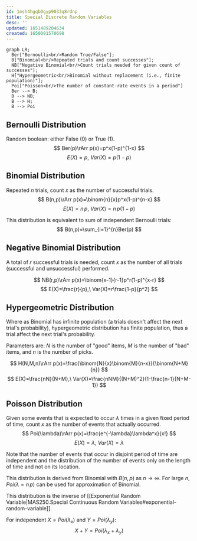 ```yaml
---
id: 1msh4hgqb0gyp9033q8rdnp
title: Special Discrete Random Variables
desc: ''
updated: 1651489204634
created: 1650091570698
---
```


```mermaid
graph LR;
  Ber["Bernoulli<br/>Random True/False"];
  B["Binomial<br/>Repeated trials and count successes"];
  NB["Negative Binomial<br/>Count trials needed for given count of successes"];
  H["Hypergeometric<br/>Binomial without replacement (i.e., finite population)"];
  Poi["Poisson<br/>The number of constant-rate events in a period"]
  Ber --> B;
  B --> NB;
  B --> H;
  B --> Poi
```

## Bernoulli Distribution

Random boolean: either False (0) or True (1).
$$
Ber(p)\rArr p(x)=p^x(1-p)^{1-x}
$$
$$
E(X)=p,\ Var(X)=p(1-p)
$$

## Binomial Distribution

Repeated $n$ trials, count $x$ as the number of successful trials.
$$
B(n,p)\rArr p(x)=\binom{n}{x}p^x(1-p)^{n-x}
$$
$$
E(X)=n\,p,\ Var(X)=n\,p(1-p)
$$

This distribution is equivalent to sum of independent Bernoulli trials:
$$
B(n,p)=\sum_{i=1}^{n}Ber(p)
$$

## Negative Binomial Distribution

A total of $r$ successful trials is needed, count $x$ as the number of all trials (successful and unsuccessful) performed.

$$
NB(r,p)\rArr p(x)=\binom{x-1}{r-1}p^r(1-p)^{x-r}
$$
$$
E(X)=\frac{r}{p},\ Var(X)=r\frac{1-p}{p^2}
$$

## Hypergeometric Distribution

Where as Binomial has infinite population (a trials doesn't affect the next trial's probability), hypergeometric distribution has finite population, thus a trial affect the next trial's probability.

Parameters are: $N$ is the number of "good" items, $M$ is the number of "bad" items, and $n$ is the number of picks.

$$
H(N,M,n)\rArr p(x)=\frac{\binom{N}{x}\binom{M}{n-x}}{\binom{N+M}{n}}
$$
$$
E(X)=\frac{nN}{N+M},\ Var(X)=\frac{nNM}{(N+M)^2}(1-\frac{n-1}{N+M-1})
$$

## Poisson Distribution

Given some events that is expected to occur $\lambda$ times in a given fixed period of time, count $x$ as the number of events that actually occurred.
$$
Poi(\lambda)\rArr p(x)=\frac{e^{-\lambda}\lambda^x}{x!}
$$
$$
E(X)=\lambda,\ Var(X)=\lambda
$$

Note that the number of events that occur in disjoint period of time are independent and the distribution of the number of events only on the length of time and not on its location.

This distribution is derived from Binomial with $B(n,p)$ as $n\to \infty$. For large $n$, $Poi(\lambda=n\,p)$ can be used for approximation of Binomial.

This distribution is the inverse of [[Exponential Random Variable|MAS250.Special Continuous Random Variables#exponential-random-variable]].

For independent $X=Poi(\lambda_x)$ and $Y=Poi(\lambda_y)$:
$$
X+Y=Poi(\lambda_x+\lambda_y)
$$

